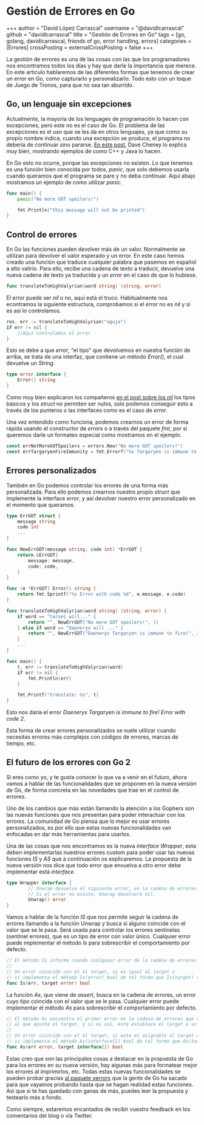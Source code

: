 # Gestión de Errores en Go

+++
    author = "David López Carrascal"
    username = "@davidlcarrascal"
    github = "davidlcarrascal"
    title = "Gestión de Errores en Go"
    tags = [go, golang, davidlcarrascal, friends of go, error handling, errors]
    categories = [Errores]
    crossPosting =
    externalCrossPosting = false
+++

La gestión de errores es una de las cosas con las que los programadores nos encontramos todos los días y hay que darle la importancia que merece. En este articulo hablaremos de las diferentes formas que tenemos de crear un error en Go, como capturarlo y personalizarlo. Todo esto con un toque de Juego de Tronos, para que no sea tan aburrido.

## Go, un lenguaje sin excepciones

 Actualmente, la mayoría de los lenguages de programación lo hacen con excepciones, pero este no es el caso de Go. El problema de las excepciones es el uso que se les da en otros lenguajes, ya que como su propio nombre indica, cuando una excepción se produce, el programa no debería de continuar sino pararse. [En este post](https://dave.cheney.net/2012/01/18/why-go-gets-exceptions-right), Dave Cheney lo explica muy bien, mostrando ejemplos de como C++ y Java lo hacen.

En Go esto no ocurre, porque las excepciones no existen. Lo que tenemos es una función bien conocida por todos, *panic*, que solo debemos usarla cuando queramos que el programa se pare y no deba continuar. Aquí abajo mostramos un ejemplo de como utilizar *panic*.

```Go
func main() {
    panic("No more GOT spoilers!")

    fmt.Println("this message will not be printed")
}
```

## Control de errores

En Go las funciones pueden devolver más de un valor. Normalmente se utilizan para devolver el valor esperado y un error. En este caso hemos creado una función que traduce cualquier palabra que pasemos en español a alto valirio. Para ello, recibe una cadena de texto a traducir, devuelve una nueva cadena de texto ya traducida y un *error* en el caso de que lo hubiese.

```Go
func translateToHighValyrian(word string) (string, error)
```

El error puede ser *nil* o no, aquí está el truco. Habitualmente nos econtramos la siguiente estructura, comprobamos si el *error* no es *nil* y si es así lo controlamos.

```Go
res, err := translateToHighValyrian("aguja")
if err != nil {
    //Aquí controlamos el error
}
```

Esto se debe a que *error*, "el tipo" que devolvemos en nuestra función de arriba, se trata de una interfaz, que contiene un método *Error()*, el cual devuelve un *String*.

```Go
type error interface {
    Error() string
}
```

Como muy bien explicaron los compañeros [en el post sobre los *nil*](https://blog.friendsofgo.tech/posts/los_nil_seran_nil/) los tipos básicos y los *struct* no permiten ser nulos, solo podemos conseguir esto a través de los punteros o las interfaces como es el caso de *error*.

Una vez entendido como funciona, podemos crearnos un error de forma rápida usando el constructor de *errors* o a través del paquete *fmt*, por si queremos darle un formateo especial como mostramos en el ejemplo.

```Go
const errNotMoreGOTSpoilers = errors.New("No more GOT spoilers!")
const errTargaryenFireImmunity = fmt.Errorf("%s Targaryen is immune to fire!", name)
```

## Errores personalizados

También en Go podemos controlar los errores de una forma más personalizada. Para ello podemos crearnos nuestro propio *struct* que implemente la interface *error*, y así devolver nuestro error personalizado en el momento que queramos.

```Go
type ErrGOT struct {
    message string
    code int
    ...
}

func NewErrGOT(message string, code int) *ErrGOT {
    return &ErrGOT{
        message: message,
        code: code,
    }
}

func (e *ErrGOT) Error() string {
    return fmt.Sprintf("%s Error with code %d", e.message, e.code)
}

func translateToHighValyrian(word string) (string, error) {
    if word == "Cersei will..." {
        return "", NewErrGOT("No more GOT spoilers!", 1)
    } else if word == "Daenerys will ..." {
        return "", NewErrGOT("Daenerys Targaryen is immune to fire!", 2)
    }
    ...
}

func main() {
    t, err := translateToHighValyrian(word)
    if err != nil {
        fmt.Println(err)
    }

    fmt.Printf("translate: %s", t)
}
```

Esto nos daría el error *Daenerys Targaryen is immune to fire! Error with code 2*.

Esta forma de crear errores personalizados se suele utilizar cuando necesitas errores más complejos con códigos de errores, marcas de tiempo, etc.

## El futuro de los errores con Go 2

Si eres como yo, y te gusta conocer lo que va a venir en el futuro, ahora vamos a hablar de las funcionalidades que se proponen en la nueva versión de Go, de forma concreta en las novedades que trae en el control de errores.

Uno de los cambios que más están llamando la atención a los Gophers son las nuevas funciones que nos presentan para poder interactuar con los errores. La comunidad de Go piensa que lo mejor es usar errores personalizados, es por ello que estas nuevas funcionalidades van enfocadas en dar más herramientas para usarlos.

Una de las cosas que nos encontramos es la nueva *interface Wrapper*, esta deben implementarlas nuestros errores custom para poder usar las nuevas funciones *IS* y *AS* que a continuación os explicaremos. La propuesta de la nueva versión nos dice que todo error que envuelva a otro error debe implementar está *interface*.

```Go
type Wrapper interface {
        // Unwrap devuelve el siguiente error, en la cadena de errores.
        // Si el error no esiste, Unwrap devolverá nil.
        Unwrap() error
}
```

Vamos a hablar de la función *IS* que nos permite seguir la cadena de errores llamando a la función Unwrap y busca si alguno coincide con el valor que se le pasa. Será usada para controlar los errores sentinelas (sentinel errores), que es un tipo de error con valor único. Cualquier error puede implementar el método *Is* para sobrescribir el comportamiento por defecto.

```Go
// El método Is informa cuando cualquier error de la cadena de errores es igual al target.
//
// Un error coincide con el el target, si es igual al target o
// si implementa el método Is(error) bool de tal forma que Is(target) devuelve true.
func Is(err, target error) bool
```

La función *As*, que viene de *assert*, busca en la cadena de errores, un error cuyo tipo coincida con el valor que se le pasa. Cualquier error puede implementar el método *As* para sobrescribir el comportamiento por defecto.

```Go
// El método As encuentra el primer error en la cadena de errores que coincide con el tipo
// al que apunte el target, y si es así, este establece el target a su valor y devuelve true.
//
// Un error coincide con el el target, si este es asignable al target o
// si implementa el método As(interface{}) bool de tal forma que As(target) devuelve true.
func As(err error, target interface{}) bool
```

Estas creo que son las principales cosas a destacar en la propuesta de Go para los errores en su nueva versión, hay algunas más para formatear mejor los errores al imprimirlos, etc. Todas estas nuevas funcionalidades se pueden probar gracias [al paquete xerrors](https://godoc.org/golang.org/x/xerrors/) que la gente de Go ha sacado para que vayamos probando hasta que se hagan realidad estas funciones. Así que si te has quedado con ganas de más, puedes leer la propuesta y testearlo más a fondo.

Como siempre, estaremos encantados de recibir vuestro feedback en los comentarios del blog o vía Twitter.
